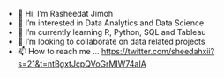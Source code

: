 - 👋 Hi, I’m Rasheedat Jimoh
- 👀 I’m interested in Data Analytics and Data Science
- 🌱 I’m currently learning R, Python, SQL and Tableau
- 💞️ I’m looking to collaborate on data related projects 
- 📫 How to reach me ... https://twitter.com/sheedahxii?s=21&t=ntBgxtJcpQVoGrMIW74aIA

<!---
RasheedatJimoh/RasheedatJimoh is a ✨ special ✨ repository because its `README.md` (this file) appears on your GitHub profile.
You can click the Preview link to take a look at your changes.
--->
